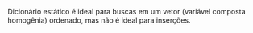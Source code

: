 Dicionário estático é ideal para buscas em um vetor (variável composta homogênia) ordenado, mas não é ideal para inserções.